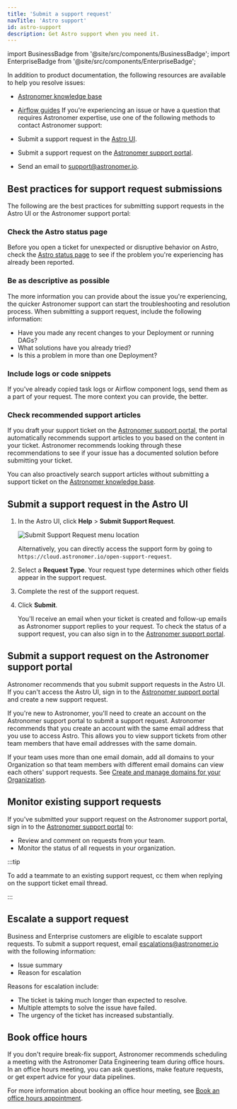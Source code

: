 ```yaml
---
title: 'Submit a support request'
navTitle: 'Astro support'
id: astro-support
description: Get Astro support when you need it.
---
```


import BusinessBadge from '@site/src/components/BusinessBadge';
import EnterpriseBadge from '@site/src/components/EnterpriseBadge';

In addition to product documentation, the following resources are available to help you resolve issues:

- [Astronomer knowledge base](https://support.astronomer.io/hc/en-us)
- [Airflow guides](https://docs.astronomer.io/learn/)
If you're experiencing an issue or have a question that requires Astronomer expertise, use one of the following methods to contact Astronomer support:

- Submit a support request in the [Astro UI](https://cloud.astronomer.io/open-support-request).
- Submit a support request on the [Astronomer support portal](https://support.astronomer.io/hc/en-us).
- Send an email to [support@astronomer.io](mailto:support@astronomer.io).

## Best practices for support request submissions

The following are the best practices for submitting support requests in the Astro UI or the Astronomer support portal:

### Check the Astro status page

Before you open a ticket for unexpected or disruptive behavior on Astro, check the [Astro status page](https://status.astronomer.io/) to see if the problem you're experiencing has already been reported.

### Be as descriptive as possible

The more information you can provide about the issue you're experiencing, the quicker Astronomer support can start the troubleshooting and resolution process. When submitting a support request, include the following information:

- Have you made any recent changes to your Deployment or running DAGs?
- What solutions have you already tried?
- Is this a problem in more than one Deployment?

### Include logs or code snippets

If you've already copied task logs or Airflow component logs, send them as a part of your request. The more context you can provide, the better.

### Check recommended support articles

If you draft your support ticket on the [Astronomer support portal](https://support.astronomer.io), the portal automatically recommends support articles to you based on the content in your ticket. Astronomer recommends looking through these recommendations to see if your issue has a documented solution before submitting your ticket.

You can also proactively search support articles without submitting a support ticket on the [Astronomer knowledge base](https://support.astronomer.io/hc/en-us).

## Submit a support request in the Astro UI

1. In the Astro UI, click **Help** > **Submit Support Request**.

    ![Submit Support Request menu location](/img/docs/support-request-location.png)

    Alternatively, you can directly access the support form by going to `https://cloud.astronomer.io/open-support-request`.

2. Select a **Request Type**. Your request type determines which other fields appear in the support request.
3. Complete the rest of the support request.
4. Click **Submit**.

    You'll receive an email when your ticket is created and follow-up emails as Astronomer support replies to your request. To check the status of a support request, you can also sign in to the [Astronomer support portal](https://support.astronomer.io).

## Submit a support request on the Astronomer support portal

Astronomer recommends that you submit support requests in the Astro UI. If you can't access the Astro UI, sign in to the [Astronomer support portal](https://support.astronomer.io) and create a new support request.

If you're new to Astronomer, you'll need to create an account on the Astronomer support portal to submit a support request. Astronomer recommends that you create an account with the same email address that you use to access Astro. This allows you to view support tickets from other team members that have email addresses with the same domain.

If your team uses more than one email domain, add all domains to your Organization so that team members with different email domains can view each others' support requests. See [Create and manage domains for your Organization](manage-domains.md).

## Monitor existing support requests

If you've submitted your support request on the Astronomer support portal, sign in to the [Astronomer support portal](https://support.astronomer.io) to:

- Review and comment on requests from your team.
- Monitor the status of all requests in your organization.

:::tip

To add a teammate to an existing support request, cc them when replying on the support ticket email thread.

:::

## Escalate a support request
<EnterpriseBadge/> <BusinessBadge/>

Business and Enterprise customers are eligible to escalate support requests. To submit a support request, email escalations@astronomer.io with the following information:

* Issue summary
* Reason for escalation

Reasons for escalation include:

* The ticket is taking much longer than expected to resolve.
* Multiple attempts to solve the issue have failed.
* The urgency of the ticket has increased substantially.


## Book office hours

If you don't require break-fix support, Astronomer recommends scheduling a meeting with the Astronomer Data Engineering team during office hours. In an office hours meeting, you can ask questions, make feature requests, or get expert advice for your data pipelines.

For more information about booking an office hour meeting, see [Book an office hours appointment](office-hours.md#book-an-office-hours-appointment).
